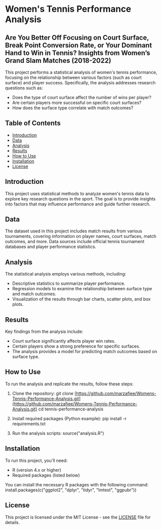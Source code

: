 # Women's Tennis Performance Analysis
## Are You Better Off Focusing on Court Surface, Break Point Conversion Rate, or Your Dominant Hand to Win in Tennis? Insights from Women’s Grand Slam Matches (2018-2022)
This project performs a statistical analysis of women's tennis performance, focusing on the relationship between various factors (such as court surface) and player success. Specifically, the analysis addresses research questions such as:
- Does the type of court surface affect the number of wins per player?
- Are certain players more successful on specific court surfaces?
- How does the surface type correlate with match outcomes?

## Table of Contents
- [Introduction](#introduction)
- [Data](#data)
- [Analysis](#analysis)
- [Results](#results)
- [How to Use](#how-to-use)
- [Installation](#installation)
- [License](#license)

## Introduction
This project uses statistical methods to analyze women's tennis data to explore key research questions in the sport. The goal is to provide insights into factors that may influence performance and guide further research.

## Data
The dataset used in this project includes match results from various tournaments, covering information on player names, court surfaces, match outcomes, and more. Data sources include official tennis tournament databases and player performance statistics.

## Analysis
The statistical analysis employs various methods, including:
- Descriptive statistics to summarize player performance.
- Regression models to examine the relationship between surface type and match outcomes.
- Visualization of the results through bar charts, scatter plots, and box plots.

## Results
Key findings from the analysis include:
- Court surface significantly affects player win rates.
- Certain players show a strong preference for specific surfaces.
- The analysis provides a model for predicting match outcomes based on surface type.

## How to Use
To run the analysis and replicate the results, follow these steps:

1. Clone the repository:
git clone [https://github.com/marzafiee/Womens-Tennis-Performance-Analysis.git](https://github.com/marzafiee/Womens-Tennis-Performance-Analysis.git)
cd tennis-performance-analysis

3. Install required packages (Python example):
pip install -r requirements.txt

4. Run the analysis scripts:
source("analysis.R")

## Installation
To run this project, you'll need:
- R (version 4.x or higher)
- Required packages (listed below)

You can install the necessary R packages with the following command:
install.packages(c("ggplot2", "dplyr", "tidyr", "lmtest", "ggpubr"))

## License
This project is licensed under the MIT License - see the [LICENSE](LICENSE) file for details.
